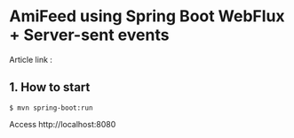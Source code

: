 # AmiFeed using Spring Boot WebFlux + Server-sent events

Article link : 

## 1. How to start
```
$ mvn spring-boot:run
```

Access http://localhost:8080